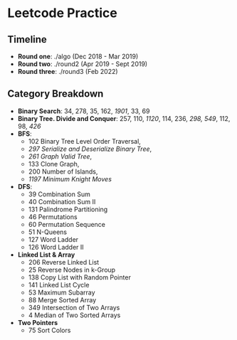 # Leetcode Practice

## Timeline

- **Round one**: ./algo (Dec 2018 - Mar 2019)
- **Round two**: ./round2 (Apr 2019 - Sept 2019)
- **Round three**: ./round3 (Feb 2022)

## Category Breakdown

- **Binary Search**: 34, 278, 35, 162, _1901_, 33, 69
- **Binary Tree. Divide and Conquer**: 257, 110, _1120_, 114, 236, _298, 549_, 112, 98, _426_
- **BFS**:
  - 102 Binary Tree Level Order Traversal,
  - _297 Serialize and Deserialize Binary Tree_,
  - _261 Graph Valid Tree_,
  - 133 Clone Graph,
  - 200 Number of Islands,
  - _1197 Minimum Knight Moves_
- **DFS**:
  - 39 Combination Sum
  - 40 Combination Sum II
  - 131 Palindrome Partitioning
  - 46 Permutations
  - 60 Permutation Sequence
  - 51 N-Queens
  - 127 Word Ladder
  - 126 Word Ladder II
- **Linked List & Array**
  - 206 Reverse Linked List
  - 25 Reverse Nodes in k-Group
  - 138 Copy List with Random Pointer
  - 141 Linked List Cycle
  - 53 Maximum Subarray
  - 88 Merge Sorted Array
  - 349 Intersection of Two Arrays
  - 4 Median of Two Sorted Arrays
- **Two Pointers**
  - 75 Sort Colors
